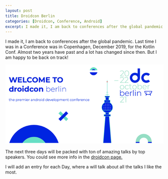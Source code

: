 ```yaml
---
layout: post
title: Droidcon Berlin
categories: [Droidcon, Conference, Android]
excerpt: I made it, I am back to conferences after the global pandemic. Last time I was in a Conference was in...
---
```


I made it, I am back to conferences after the global pandemic. Last time I was in a Conference was in Copenhagen, December 2019, for the Kotlin Conf.
Almost two years have past and a lot has changed since then. But I am happy to be back on track!

![Droidcon](../images/droidcon.png)

The next three days will be packed with ton of amazing talks by top speakers. You could see more info in the [droidcon page.](https://www.berlin.droidcon.com/)

I will add an entry for each Day, where a will talk about all the talks I like the most.

